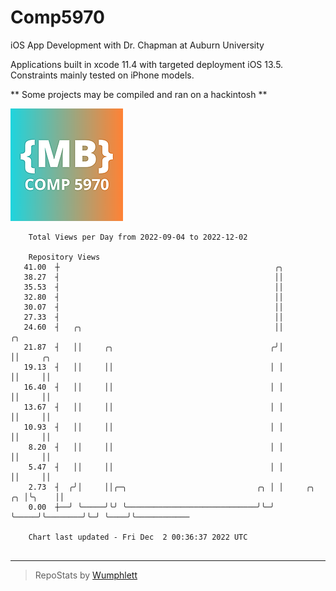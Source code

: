 # Comp5970
iOS App Development with Dr. Chapman at Auburn University

Applications built in xcode 11.4 with targeted deployment iOS 13.5.
Constraints mainly tested on iPhone models.

** Some projects may be compiled and ran on a hackintosh **

![App Icon](https://github.com/MatthewBentz/Comp5970/blob/master/Assignment1a-mlb0119/Assignment1a-mlb0119/Assets.xcassets/AppIcon.appiconset/180.png)

```
    Total Views per Day from 2022-09-04 to 2022-12-02

    Repository Views
   41.00  ┼                                                ╭╮
   38.27  ┤                                                ││
   35.53  ┤                                                ││
   32.80  ┤                                                ││
   30.07  ┤                                                ││
   27.33  ┤                                                ││
   24.60  ┤   ╭╮                                           ││                  ╭╮
   21.87  ┤   ││     ╭╮                                   ╭╯│                  ││     ╭╮
   19.13  ┤   ││     ││                                   │ │                  ││     ││
   16.40  ┤   ││     ││                                   │ │                  ││     ││
   13.67  ┤   ││     ││                                   │ │                  ││     ││
   10.93  ┤   ││     ││                                   │ │                  ││     ││
    8.20  ┤   ││     ││                                   │ │                  ││     ││
    5.47  ┤   ││     ││                                   │ │                  ││     ││
    2.73  ┤  ╭╯│     ││╭─╮                             ╭╮ │ │     ╭╮        ╭╮ │╰╮    ││
    0.00  ┼──╯ ╰─────╯╰╯ ╰─────────────────────────────╯╰─╯ ╰─────╯╰────────╯╰─╯ ╰────╯╰────────────

    Chart last updated - Fri Dec  2 00:36:37 2022 UTC
    
```

---

> RepoStats by [Wumphlett](https://github.com/Wumphlett)
